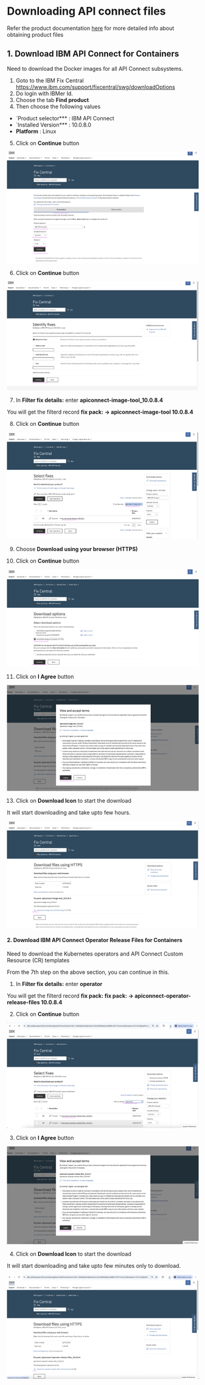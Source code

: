 # Downloading API connect files

Refer the product documentation [here](https://www.ibm.com/docs/en/api-connect/10.0.x_cd?topic=procedures-obtaining-product-files) for more detailed info about obtaining product files


## 1. Download IBM API Connect for Containers

Need to download the Docker images for all API Connect subsystems. 

1. Goto to the IBM Fix Central https://www.ibm.com/support/fixcentral/swg/downloadOptions
2. Do login with IBMer Id.
3. Choose the tab **Find product**
4. Then choose the following values
- `Product selector*** : IBM API Connect
- `Installed Version*** : 10.0.8.0
- **Platform** : Linux
5. Click on **Continue** button

<img src="images/img11.png" >

6. Click on **Continue** button

<img src="images/img12.png" >

7. In **Filter fix details:** enter **apiconnect-image-tool_10.0.8.4**

You will get the filterd record **fix pack: → apiconnect-image-tool 10.0.8.4**

8. Click on **Continue** button

<img src="images/img13.png" >

9. Choose **Download using your browser (HTTPS)**

10. Click on **Continue** button

<img src="images/img14.png" >

11. Click on **I Agree** button

<img src="images/img15.png" >

13. Click on **Download Icon** to start the download

It will start downloading and take upto few hours.

<img src="images/img16.png" >

#### 2. Download IBM API Connect Operator Release Files for Containers

Need to download the Kubernetes operators and API Connect Custom Resource (CR) templates 

From the 7th step on the above section, you can continue in this.

1. In **Filter fix details:** enter **operator**

You will get the filterd record **fix pack: fix pack: → apiconnect-operator-release-files 10.0.8.4**

2. Click on **Continue** button

<img src="images/img17.png" >

3. Click on **I Agree** button

<img src="images/img18.png" >

4. Click on **Download Icon** to start the download

It will start downloading and take upto few minutes only to download.

<img src="images/img19.png" >
